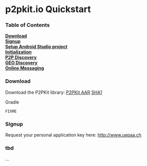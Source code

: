 # p2pkit.io Quickstart

### Table of Contents

**[Download](#download)**  
**[Signup](#signup)**  
**[Setup Android Studio project](#setup-android-studio-project)**  
**[Initialization](#initialization)**  
**[P2P Discovery](#p2p-discovery)**  
**[GEO Discovery](#geo-discovery)**  
**[Online Messaging](#online-messaging)**  

### Download

Download the P2PKit library: [P2PKit AAR](http://p2pkit.io/maven2/ch/uepaa/p2p/p2pkit-android/VERSION/p2pkit-android-VERSION.aar) [SHA1](http://p2pkit.io/maven2/ch/uepaa/p2p/p2pkit-android/VERSION/p2pkit-android-VERSION.aar.sha1)

Gradle

```
FIXME
```

### Signup

Request your personal application key here: http://www.uepaa.ch

### tbd

...
